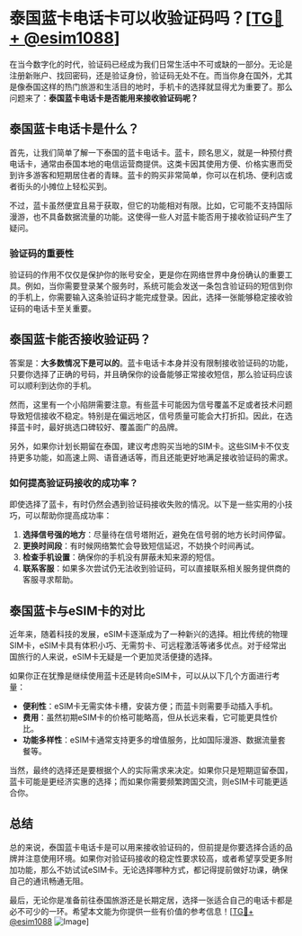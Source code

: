 # 泰国蓝卡电话卡可以收验证码吗？[[TG💪+ @esim1088](https://t.me/s/esim1088)]

在当今数字化的时代，验证码已经成为我们日常生活中不可或缺的一部分。无论是注册新账户、找回密码，还是验证身份，验证码无处不在。而当你身在国外，尤其是像泰国这样的热门旅游和生活目的地时，手机卡的选择就显得尤为重要了。那么问题来了：**泰国蓝卡电话卡是否能用来接收验证码呢？**

## 泰国蓝卡电话卡是什么？

首先，让我们简单了解一下泰国的蓝卡电话卡。蓝卡，顾名思义，就是一种预付费电话卡，通常由泰国本地的电信运营商提供。这类卡因其使用方便、价格实惠而受到许多游客和短期居住者的青睐。蓝卡的购买非常简单，你可以在机场、便利店或者街头的小摊位上轻松买到。

不过，蓝卡虽然便宜且易于获取，但它的功能相对有限。比如，它可能不支持国际漫游，也不具备数据流量的功能。这使得一些人对蓝卡能否用于接收验证码产生了疑问。

### 验证码的重要性

验证码的作用不仅仅是保护你的账号安全，更是你在网络世界中身份确认的重要工具。例如，当你需要登录某个服务时，系统可能会发送一条包含验证码的短信到你的手机上，你需要输入这条验证码才能完成登录。因此，选择一张能够稳定接收验证码的电话卡至关重要。

## 泰国蓝卡能否接收验证码？

答案是：**大多数情况下是可以的**。蓝卡电话卡本身并没有限制接收验证码的功能，只要你选择了正确的号码，并且确保你的设备能够正常接收短信，那么验证码应该可以顺利到达你的手机。

然而，这里有一个小陷阱需要注意。有些蓝卡可能因为信号覆盖不足或者技术问题导致短信接收不稳定。特别是在偏远地区，信号质量可能会大打折扣。因此，在选择蓝卡时，最好挑选口碑较好、覆盖面广的品牌。

另外，如果你计划长期留在泰国，建议考虑购买当地的SIM卡。这些SIM卡不仅支持更多功能，如高速上网、语音通话等，而且还能更好地满足接收验证码的需求。

### 如何提高验证码接收的成功率？

即使选择了蓝卡，有时仍然会遇到验证码接收失败的情况。以下是一些实用的小技巧，可以帮助你提高成功率：

1. **选择信号强的地方**：尽量待在信号塔附近，避免在信号弱的地方长时间停留。
2. **更换时间段**：有时候网络繁忙会导致短信延迟，不妨换个时间再试。
3. **检查手机设置**：确保你的手机没有屏蔽未知来源的短信。
4. **联系客服**：如果多次尝试仍无法收到验证码，可以直接联系相关服务提供商的客服寻求帮助。

## 泰国蓝卡与eSIM卡的对比

近年来，随着科技的发展，eSIM卡逐渐成为了一种新兴的选择。相比传统的物理SIM卡，eSIM卡具有体积小巧、无需剪卡、可远程激活等诸多优点。对于经常出国旅行的人来说，eSIM卡无疑是一个更加灵活便捷的选择。

如果你正在犹豫是继续使用蓝卡还是转向eSIM卡，可以从以下几个方面进行考量：

- **便利性**：eSIM卡无需实体卡槽，安装方便；而蓝卡则需要手动插入手机。
- **费用**：虽然初期eSIM卡的价格可能略高，但从长远来看，它可能更具性价比。
- **功能多样性**：eSIM卡通常支持更多的增值服务，比如国际漫游、数据流量套餐等。

当然，最终的选择还是要根据个人的实际需求来决定。如果你只是短期逗留泰国，蓝卡可能是更经济实惠的选择；而如果你需要频繁跨国交流，则eSIM卡可能更适合你。

## 总结

总的来说，泰国蓝卡电话卡是可以用来接收验证码的，但前提是你要选择合适的品牌并注意使用环境。如果你对验证码接收的稳定性要求较高，或者希望享受更多附加功能，那么不妨试试eSIM卡。无论选择哪种方式，都记得提前做好功课，确保自己的通讯畅通无阻。

最后，无论你是准备前往泰国旅游还是长期定居，选择一张适合自己的电话卡都是必不可少的一环。希望本文能为你提供一些有价值的参考信息！[[TG💪+ @esim1088](https://t.me/s/esim1088) ![Image](https://i.postimg.cc/4NQfJmqS/Snipaste-2025-05-13-00-14-12.png)]